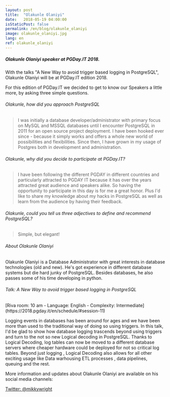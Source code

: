 ```yaml
---
layout: post
title:  "Olakunle Olaniyi"
date:   2018-05-19 04:00:00
isStaticPost: false
permalink: /en/blog/olakunle_olaniyi
image: olakunle_olaniyi.jpg
lang: en
ref: olakunle_olaniyi
---
```


<h5>Olakunle Olaniyi speaker at PGDay.IT 2018.</h5>

With the talks "A New Way to avoid trigger based logging in PostgreSQL", Olakunle Olaniyi will be at PGDay.IT edition 2018.

For this edition of PGDay.IT we decided to get to know our Speakers a little more, by asking three simple questions.

<h6>Olakunle, how did you approach PostgreSQL</h6>

>I was initially a database developer/administrator with primary focus on MySQL and MSSQL databases until I encounter PostgreSQL in 2011 for an open source project deployment.
I have been hooked ever since - because it simply works and offers a whole new world of possibilities and flexibilities. Since then, I have grown in my usage of Postgres both in development and administration.

<h6>Olakunle, why did you decide to participate at PGDay.IT?</h6>

> I have been following the different PGDAY in different countries and particularly attracted to PGDAY IT because it has over the years attracted great audience and speakers alike. So having the opportunity to participate in this day is for me a great honor. Plus I'd like to share my knowledge about my hacks in PostgreSQL as well as learn from the audience by having their feedback.

<h6>Olakunle, could you tell us three adjectives to define and recommend PostgreSQL?</h6>

>Simple, but elegant!

<h6>About Olakunle Olaniyi</h6>

Olakunle Olaniyi is a Database Administrator with great interests in database technologies (old and new). He's got experience in different database systems but die hard junky of PostgreSQL. Besides databases, he also passes some of his time developing in python.

<h6>Talk: A New Way to avoid trigger based logging in PostgreSQL</h6>
[Riva room: 10 am - Language: English - Complexity: Intermediate](https://2018.pgday.it/en/schedule/#session-11)

Logging events in databases has been around for ages and we have been more than used to the traditional way of doing so using triggers. In this talk, I'd be glad to show how database logging trascends beyond using triggers and turn to the not so new Logical decoding in PostgreSQL. Thanks to Logical Decoding, log tables can now be moved to a different database servers where cheaper hardware could be deployed for not so critical log tables. Beyond just logging , Logical Decoding also allows for all other exciting usage like Data warhousing ETL processes , data pipelines, queuing and the rest.

More information and updates about Olakunle Olaniyi are available on his social media channels:

[Twitter: @mikkywright](https://twitter.com/mikkywright)
